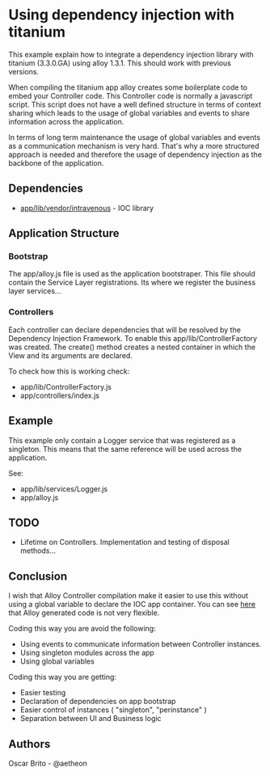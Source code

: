 
# Using dependency injection with titanium

This example explain how to integrate a dependency injection library with titanium (3.3.0.GA) using
alloy 1.3.1. This should work with previous versions.

When compiling the titanium app alloy creates some boilerplate code to embed your Controller code. This
Controller code is normally a javascript script. This script does not have a well defined structure in terms
of context sharing which leads to the usage of global variables and events to share information across the
application.

In terms of long term maintenance the usage of global variables and events as a communication mechanism is
very hard. That's why a more structured approach is needed and therefore the usage of dependency injection
as the backbone of the application.

## Dependencies

* [app/lib/vendor/intravenous](http://www.royjacobs.org/intravenous/) - IOC library

## Application Structure

### Bootstrap

The app/alloy.js file is used as the application bootstraper. This file should contain the Service Layer
registrations. Its where we register the business layer services...

### Controllers

Each controller can declare dependencies that will be resolved by the Dependency Injection Framework. To enable 
this app/lib/ControllerFactory was created. The create() method creates a nested container in which the View and 
its arguments are declared.

To check how this is working check:

* app/lib/ControllerFactory.js
* app/controllers/index.js

## Example

This example only contain a Logger service that was registered as a singleton. This means that the same reference 
will be used across the application.

See:

* app/lib/services/Logger.js
* app/alloy.js

## TODO

* Lifetime on Controllers. Implementation and testing of disposal methods...

## Conclusion

I wish that Alloy Controller compilation make it easier to use this without using a global variable to declare the IOC 
app container. You can see [here](https://gist.github.com/aetheon/7cd64e530cfaf1bb579b) that Alloy generated code is not
very flexible.

Coding this way you are avoid the following:

* Using events to communicate information between Controller instances.
* Using singleton modules across the app
* Using global variables


Coding this way you are getting:

* Easier testing
* Declaration of dependencies on app bootstrap
* Easier control of instances ( "singleton", "perinstance" )
* Separation between UI and Business logic


## Authors

Oscar Brito - @aetheon